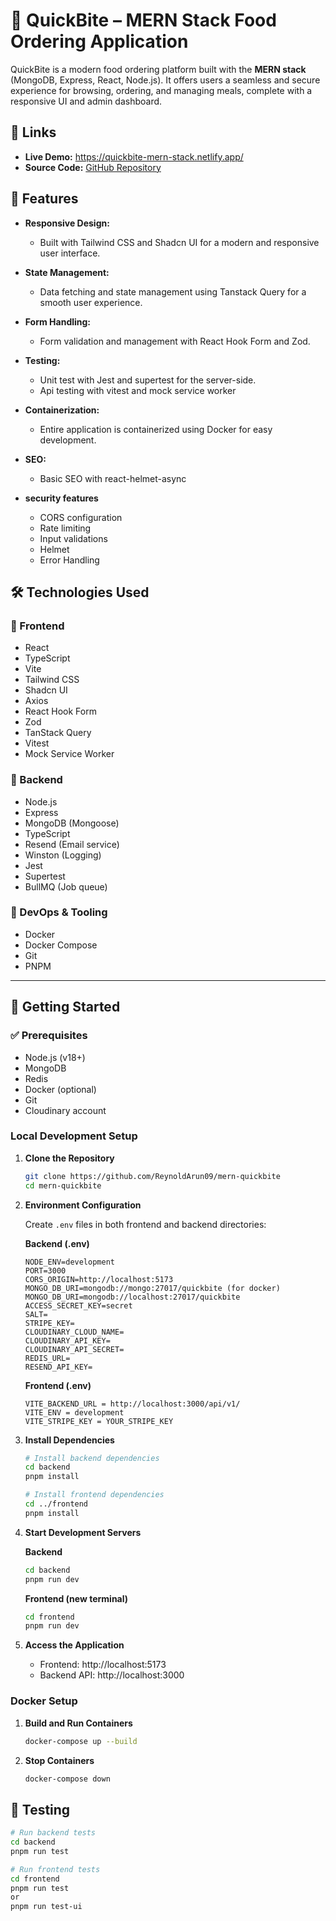 # 🍔 QuickBite – MERN Stack Food Ordering Application

QuickBite is a modern food ordering platform built with the **MERN stack** (MongoDB, Express, React, Node.js). It offers users a seamless and secure experience for browsing, ordering, and managing meals, complete with a responsive UI and admin dashboard.

## 🔗 Links

- **Live Demo:** https://quickbite-mern-stack.netlify.app/
- **Source Code:** [GitHub Repository](https://github.com/ReynoldArun09/mern-quickbite)

## 🌟 Features

- **Responsive Design:**

  - Built with Tailwind CSS and Shadcn UI for a modern and responsive user interface.

- **State Management:**

  - Data fetching and state management using Tanstack Query for a smooth user experience.

- **Form Handling:**

  - Form validation and management with React Hook Form and Zod.

- **Testing:**

  - Unit test with Jest and supertest for the server-side.
  - Api testing with vitest and mock service worker

- **Containerization:**

  - Entire application is containerized using Docker for easy development.

- **SEO:**

  - Basic SEO with react-helmet-async

- **security features**
  - CORS configuration
  - Rate limiting
  - Input validations
  - Helmet
  - Error Handling

## 🛠️ Technologies Used

### 🚀 Frontend

- React
- TypeScript
- Vite
- Tailwind CSS
- Shadcn UI
- Axios
- React Hook Form
- Zod
- TanStack Query
- Vitest
- Mock Service Worker

### 🔧 Backend

- Node.js
- Express
- MongoDB (Mongoose)
- TypeScript
- Resend (Email service)
- Winston (Logging)
- Jest
- Supertest
- BullMQ (Job queue)

### 🐳 DevOps & Tooling

- Docker
- Docker Compose
- Git
- PNPM

---

## 🚀 Getting Started

### ✅ Prerequisites

- Node.js (v18+)
- MongoDB
- Redis
- Docker (optional)
- Git
- Cloudinary account

### Local Development Setup

1. **Clone the Repository**

   ```bash
   git clone https://github.com/ReynoldArun09/mern-quickbite
   cd mern-quickbite
   ```

2. **Environment Configuration**

   Create `.env` files in both frontend and backend directories:

   **Backend (.env)**

   ```env
   NODE_ENV=development
   PORT=3000
   CORS_ORIGIN=http://localhost:5173
   MONGO_DB_URI=mongodb://mongo:27017/quickbite (for docker)
   MONGO_DB_URI=mongodb://localhost:27017/quickbite
   ACCESS_SECRET_KEY=secret
   SALT=
   STRIPE_KEY=
   CLOUDINARY_CLOUD_NAME=
   CLOUDINARY_API_KEY=
   CLOUDINARY_API_SECRET=
   REDIS_URL=
   RESEND_API_KEY=
   ```

   **Frontend (.env)**

   ```env
   VITE_BACKEND_URL = http://localhost:3000/api/v1/
   VITE_ENV = development
   VITE_STRIPE_KEY = YOUR_STRIPE_KEY
   ```

3. **Install Dependencies**

   ```bash
   # Install backend dependencies
   cd backend
   pnpm install

   # Install frontend dependencies
   cd ../frontend
   pnpm install
   ```

4. **Start Development Servers**

   **Backend**

   ```bash
   cd backend
   pnpm run dev
   ```

   **Frontend (new terminal)**

   ```bash
   cd frontend
   pnpm run dev
   ```

5. **Access the Application**
   - Frontend: http://localhost:5173
   - Backend API: http://localhost:3000

### Docker Setup

1. **Build and Run Containers**

   ```bash
   docker-compose up --build
   ```

2. **Stop Containers**
   ```bash
   docker-compose down
   ```

## 🧪 Testing

```bash
# Run backend tests
cd backend
pnpm run test
```

```bash
# Run frontend tests
cd frontend
pnpm run test
or
pnpm run test-ui
```
